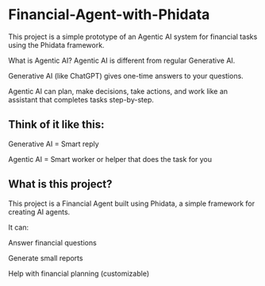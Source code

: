 # Financial-Agent-with-Phidata
This project is a simple prototype of an Agentic AI system for financial tasks using the Phidata framework.

What is Agentic AI?
Agentic AI is different from regular Generative AI.

Generative AI (like ChatGPT) gives one-time answers to your questions.

Agentic AI can plan, make decisions, take actions, and work like an assistant that completes tasks step-by-step.

## Think of it like this:

Generative AI = Smart reply

Agentic AI = Smart worker or helper that does the task for you

## What is this project?
This project is a Financial Agent built using Phidata, a simple framework for creating AI agents.

It can:

Answer financial questions

Generate small reports

Help with financial planning (customizable)


